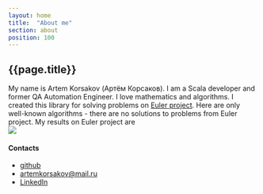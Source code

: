 ```yaml
---
layout: home
title:  "About me"
section: about
position: 100
---
```


## {{page.title}}

My name is Artem Korsakov (Артём Корсаков). 
I am a Scala developer and former QA Automation Engineer.
I love mathematics and algorithms. 
I created this library for solving problems on <a href='https://projecteuler.net/about'>Euler project</a>.
Here are only well-known algorithms - there are no solutions to problems from Euler project.
My results on Euler project are 
<br><img src="https://projecteuler.net/profile/fonkost.png">

#### Contacts
 - <a href='https://github.com/artemkorsakov'>github</a>
 - <a href='mailto:artemkorsakov@mail.ru'>artemkorsakov@mail.ru</a>
 - <a href='https://www.linkedin.com/in/%D0%B0%D1%80%D1%82%D1%91%D0%BC-%D0%BA%D0%BE%D1%80%D1%81%D0%B0%D0%BA%D0%BE%D0%B2-a682646b/'>LinkedIn</a>
 

